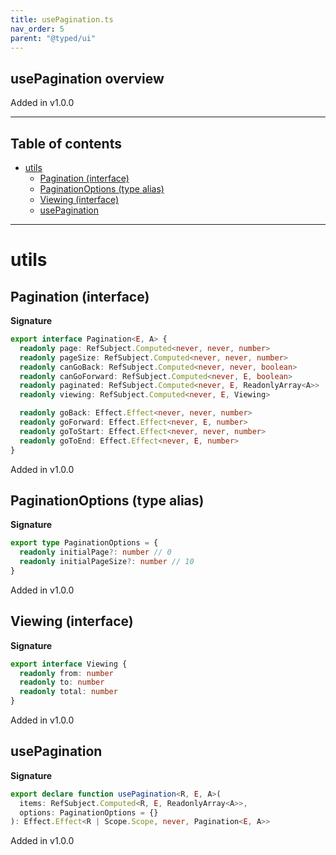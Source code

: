 ```yaml
---
title: usePagination.ts
nav_order: 5
parent: "@typed/ui"
---
```


## usePagination overview

Added in v1.0.0

---

<h2 class="text-delta">Table of contents</h2>

- [utils](#utils)
  - [Pagination (interface)](#pagination-interface)
  - [PaginationOptions (type alias)](#paginationoptions-type-alias)
  - [Viewing (interface)](#viewing-interface)
  - [usePagination](#usepagination)

---

# utils

## Pagination (interface)

**Signature**

```ts
export interface Pagination<E, A> {
  readonly page: RefSubject.Computed<never, never, number>
  readonly pageSize: RefSubject.Computed<never, never, number>
  readonly canGoBack: RefSubject.Computed<never, never, boolean>
  readonly canGoForward: RefSubject.Computed<never, E, boolean>
  readonly paginated: RefSubject.Computed<never, E, ReadonlyArray<A>>
  readonly viewing: RefSubject.Computed<never, E, Viewing>

  readonly goBack: Effect.Effect<never, never, number>
  readonly goForward: Effect.Effect<never, E, number>
  readonly goToStart: Effect.Effect<never, never, number>
  readonly goToEnd: Effect.Effect<never, E, number>
}
```

Added in v1.0.0

## PaginationOptions (type alias)

**Signature**

```ts
export type PaginationOptions = {
  readonly initialPage?: number // 0
  readonly initialPageSize?: number // 10
}
```

Added in v1.0.0

## Viewing (interface)

**Signature**

```ts
export interface Viewing {
  readonly from: number
  readonly to: number
  readonly total: number
}
```

Added in v1.0.0

## usePagination

**Signature**

```ts
export declare function usePagination<R, E, A>(
  items: RefSubject.Computed<R, E, ReadonlyArray<A>>,
  options: PaginationOptions = {}
): Effect.Effect<R | Scope.Scope, never, Pagination<E, A>>
```

Added in v1.0.0
